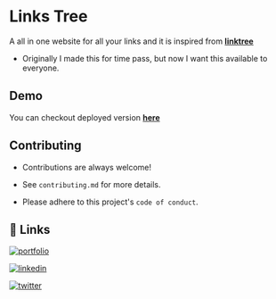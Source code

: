 
# Links Tree

A all in one website for all your links and it is inspired from **[linktree](https://linktr.ee/rakeshsangem)**

* Originally I made this for time pass, but now I want this available to everyone.

## Demo

You can checkout deployed version **[here](https://links-rakesh.netlify.app)**


## Contributing

* Contributions are always welcome!

* See `contributing.md` for more details.
 
* Please adhere to this project's `code of conduct`.


## 🔗 Links
[![portfolio](https://img.shields.io/badge/my_portfolio-000?style=for-the-badge&logo=ko-fi&logoColor=white)](https://katherinempeterson.com/)

[![linkedin](https://img.shields.io/badge/linkedin-0A66C2?style=for-the-badge&logo=linkedin&logoColor=white)](https://www.linkedin.com/)

[![twitter](https://img.shields.io/badge/twitter-1DA1F2?style=for-the-badge&logo=twitter&logoColor=white)](https://twitter.com/RakeshSangem8)

